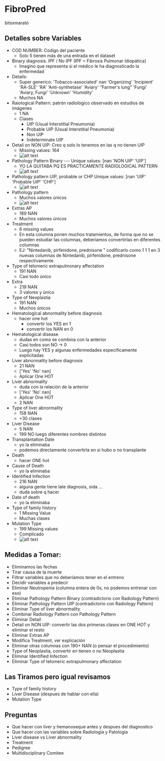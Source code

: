 # FibroPred
bitsxmarató


## Detalles sobre Variables

- COD NUMBER: Codigo del paciente
  - Solo 5 tienen más de una entrada en el dataset
- Binary diagnosis. IPF / No IPF (IPF = Fibrosis Pulmonar Idiopática)
  - Imagino que representa si el médico le ha diagnosticado la enfermedad
- Details: 
  - Super generico: 'Tobacco-associated' nan 'Organizing' 'Incipient' 'RA-SLE' 'RA' 'Anti-synthetase' 'Aviary' "Farmer's lung" 'Fungi' 'Aviary, Fungi' 'Unknown' 'Humidity'
  - Muchos NA
- Raiological Pattern: patrón radiológico observado en estudios de imágenes
  - 1 NA
  - Clases
    - UIP (Usual Interstitial Pneumonia)
    - Probable UIP (Usual Interstitial Pneumonia)
    - Non UIP
    - Indeterminate UIP
- Detail on NON UIP: Creo q solo lo tenemos en las q no tienen UIP
  - Missing values: 164
  - ![alt text](image.png)
- Pathology Pattern Binary --- Unique values: [nan 'NON UIP' 'UIP']
  - YO LA QUITABA PQ ES PRACTICAMENTE RADIOLOGICAL PATTERN
  - ![alt text](image-3.png)
- Pathology pattern UIP, probable or CHP 
    Unique values: [nan 'UIP' 'Probable UIP' 'CHP']
    - ![alt text](image-2.png)
- Pathology pattern
    - Muchos valores únicos
    - ![alt text](image-1.png)
- Extras AP 
  - 189 NAN
  - Muchos valores únicos
- Treatment 
  - 6 missing values 
  - En esta columna ponen muchos tratamientos, de forma que no se pueden estudiar las columnas, deberíamos convertirlas en diferentes columnas
  - EJ: "Nintedanib, pirfenidone, prednisone " codificarlo como 1 1 1 en 3 nuevas columnas de Nintedanib, pirfenidone, prednisone respectivamente
- Type of telomeric extrapulmonary affectation
  - 191 NAN
  - Casi todo único 
- Extra
  - 219 NAN
  - 3 valores y único
- Type of Neoplastia
  - 191 NAN
  - Muchos únicos
- Hematological abnormality before diagnosis
  - hacer one hot
    - convertir los YES en 1
    - convertir los NAN en 0
- Hematological disease
  - dudas en como se combina con la anterior
  - Casi todos son NO -> 0
  - Luego hay YES y algunas enfermedades especificamente explicitadas
- Liver abnormality before diagnosis
  - 21 NAN
  - ['Yes' 'No' nan]
  - Aplicar One HOT
- Liver abnormality 
  - duda con la relación de la anterior
  - ['Yes' 'No' nan]
  - Aplicar One HOT
  - 2 NAN
- Type of liver abnormality
  - 158 NAN
  - +30 clases
- Liver Disease
  - 5 NAN
  - 199 NO luego diferentes nombres distintos
- Transplantation Date
  - yo la eliminaba
  - podemos directamente convertirla en si hubo o no transplante
- Death
  - hacer ONE hot
- Cause of Death
  - yo la eliminaba
- Identified Infection
  - 216 NAN 
  - alguna gente tiene late diagnosis, sida ...
  - duda sobre q hacer
- Date of death 
  - yo la eliminaba
- Type of family history
  - 1 Missing Value
  - Muchas clases
- Mutation Type
  - 199 Missing values
  - Complicado
  - ![alt text](image-4.png)


## Medidas a Tomar:
- Eliminamos las fechas
- Tirar causa de la muerte
- Filtrar variables que no deberíamos tener en el entreno
- Decidir variables a predecir
- Eliminar Neutropenia (columna entera de 0s, no podemos entrenar con eso)
- Eliminar Pathology Pattern Binary (contradictorio con Radiology Pattern)
- Eliminar Pathology Pattern UIP (contradictorio con Radiology Pattern)
- Eliminar Type of liver abnormality
- Combinar Radiology Pattern con Pathology Pattern
- Eliminar Detail 
- Detail on NON UIP: convertir las dos primeras clases en ONE HOT y eliminar el resto
- Eliminar Extras AP
- Modifica Treatment, ver explicación
- Eliminar otras columnas con 190+ NAN (o pensar el procedimiento)
- Type of Neoplastia, convertir en tienen o no Neoplastia
- Eliminar Identified Infection
- Eliminar Type of telomeric extrapulmonary affectation

## Las Tiramos pero igual revisamos
- Type of family history
- Liver Disease (despues de hablar con ella)
- Mutation Type

## Preguntas
- Que hacer con liver y hemanoseque antes y despues del diagnostico
- Que hacer con las variables sobre Radiologia y Patologia
- Liver disease vs Liver abnormality
- Treatment
- Pedigree
- Multidisciplinary Comitee